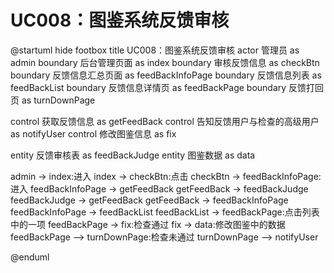 # UC008：图鉴系统反馈审核

@startuml
hide footbox
title UC008：图鉴系统反馈审核
actor 管理员 as admin
boundary 后台管理页面 as index
boundary 审核反馈信息 as checkBtn
boundary 反馈信息汇总页面 as feedBackInfoPage
boundary 反馈信息列表 as feedBackList
boundary 反馈信息详情页 as feedBackPage
boundary 反馈打回页 as turnDownPage

control 获取反馈信息 as getFeedBack
control 告知反馈用户与检查的高级用户 as notifyUser
control 修改图鉴信息 as fix

entity 反馈审核表 as feedBackJudge
entity 图鉴数据 as data

admin -> index:进入
index -> checkBtn:点击
checkBtn -> feedBackInfoPage:进入
feedBackInfoPage -> getFeedBack
getFeedBack -> feedBackJudge
feedBackJudge -> getFeedBack
getFeedBack -> feedBackInfoPage
feedBackInfoPage -> feedBackList
feedBackList -> feedBackPage:点击列表中的一项
feedBackPage -> fix:检查通过
fix -> data:修改图鉴中的数据
feedBackPage --> turnDownPage:检查未通过
turnDownPage --> notifyUser

@enduml
